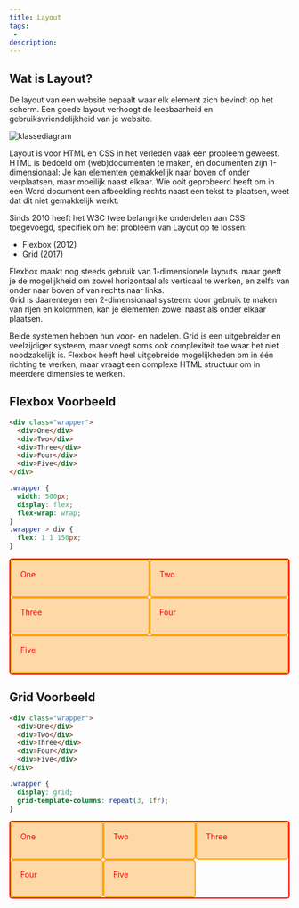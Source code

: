 ```yaml
---
title: Layout
tags: 
 - 
description: 
---
```


## Wat is Layout?

De layout van een website bepaalt waar elk element zich bevindt op het scherm. Een goede layout verhoogt de leesbaarheid en gebruiksvriendelijkheid van je website. 

<img src="https://www.w3.org/TR/css-template-3/diagram.png" alt="klassediagram" style="height: auto; max-width: 100%">

Layout is voor HTML en CSS in het verleden vaak een probleem geweest. HTML is bedoeld om (web)documenten te maken, en documenten zijn 1-dimensionaal: Je kan elementen gemakkelijk naar boven of onder verplaatsen, maar moeilijk naast elkaar. Wie ooit geprobeerd heeft om in een Word document een afbeelding rechts naast een tekst te plaatsen, weet dat dit niet gemakkelijk werkt.

Sinds 2010 heeft het W3C twee belangrijke onderdelen aan CSS toegevoegd, specifiek om het probleem van Layout op te lossen:
 - Flexbox (2012) 
 - Grid (2017)

Flexbox maakt nog steeds gebruik van 1-dimensionele layouts, maar geeft je de mogelijkheid om zowel horizontaal als verticaal te werken, en zelfs van onder naar boven of van rechts naar links.\
Grid is daarentegen een 2-dimensionaal systeem: door gebruik te maken van rijen en kolommen, kan je elementen zowel naast als onder elkaar plaatsen.

Beide systemen hebben hun voor- en nadelen. Grid is een uitgebreider en veelzijdiger systeem, maar voegt soms ook complexiteit toe waar het niet noodzakelijk is. Flexbox heeft heel uitgebreide mogelijkheden om in één richting te werken, maar vraagt een complexe HTML structuur om in meerdere dimensies te werken.

## Flexbox Voorbeeld

```html
<div class="wrapper">
  <div>One</div>
  <div>Two</div>
  <div>Three</div>
  <div>Four</div>
  <div>Five</div>
</div>
```

```css
.wrapper {
  width: 500px;
  display: flex;
  flex-wrap: wrap;
}
.wrapper > div {
  flex: 1 1 150px;
}
```


<div style="display: flex; flex-wrap: wrap; border: 2px solid red; border-radius: 5px; color: red; max-width: 600px;">
  <div style="flex: 1 1 150px; border: 2px solid orange; border-radius: 5px; background-color: #ffd8a8; height: 2rem; padding: 1rem">One</div>
  <div style="flex: 1 1 150px; border: 2px solid orange; border-radius: 5px; background-color: #ffd8a8; height: 2rem; padding: 1rem">Two</div>
  <div style="flex: 1 1 150px; border: 2px solid orange; border-radius: 5px; background-color: #ffd8a8; height: 2rem; padding: 1rem">Three</div>
  <div style="flex: 1 1 150px; border: 2px solid orange; border-radius: 5px; background-color: #ffd8a8; height: 2rem; padding: 1rem">Four</div>
  <div style="flex: 1 1 150px; border: 2px solid orange; border-radius: 5px; background-color: #ffd8a8; height: 2rem; padding: 1rem">Five</div>
</div>

## Grid Voorbeeld

```html
<div class="wrapper">
  <div>One</div>
  <div>Two</div>
  <div>Three</div>
  <div>Four</div>
  <div>Five</div>
</div>
```

```css
.wrapper {
  display: grid;
  grid-template-columns: repeat(3, 1fr);
}
```


<div style="display: grid; grid-template-columns: repeat(3, 1fr); border: 2px solid red; border-radius: 5px; color: red; max-width: 600px;">
  <div style="border: 2px solid orange; border-radius: 5px; background-color: #ffd8a8; height: 2rem; padding: 1rem">One</div>
  <div style="border: 2px solid orange; border-radius: 5px; background-color: #ffd8a8; height: 2rem; padding: 1rem">Two</div>
  <div style="border: 2px solid orange; border-radius: 5px; background-color: #ffd8a8; height: 2rem; padding: 1rem">Three</div>
  <div style="border: 2px solid orange; border-radius: 5px; background-color: #ffd8a8; height: 2rem; padding: 1rem">Four</div>
  <div style="border: 2px solid orange; border-radius: 5px; background-color: #ffd8a8; height: 2rem; padding: 1rem">Five</div>
</div>